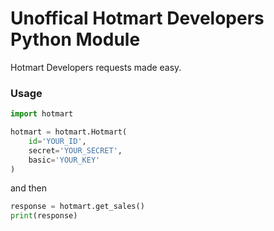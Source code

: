 
# Unoffical Hotmart Developers Python Module

Hotmart Developers requests made easy.

### Usage
  
````python
import hotmart

hotmart = hotmart.Hotmart(
    id='YOUR_ID',
    secret='YOUR_SECRET',
    basic='YOUR_KEY'
)
````

and then

````python
response = hotmart.get_sales()
print(response)
````
